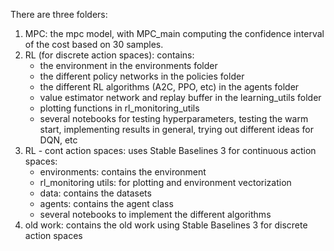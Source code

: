 There are three folders:

1) MPC: the mpc model, with MPC_main computing the confidence interval of the cost based on 30 samples.
2) RL (for discrete action spaces): contains:
   - the environment in the environments folder
   - the different policy networks in the policies folder
   - the different RL algorithms (A2C, PPO, etc) in the agents folder
   - value estimator network and replay buffer in the learning_utils folder
   - plotting functions in rl_monitoring_utils
   - several notebooks for testing hyperparameters, testing the warm start, implementing results in general, trying out different ideas for DQN, etc
3) RL - cont action spaces: uses Stable Baselines 3 for continuous action spaces:
   - environments: contains the environment
   - rl_monitoring utils: for plotting and environment vectorization
   - data: contains the datasets
   - agents: contains the agent class
   - several notebooks to implement the different algorithms
5) old work: contains the old work using Stable Baselines 3 for discrete action spaces 
